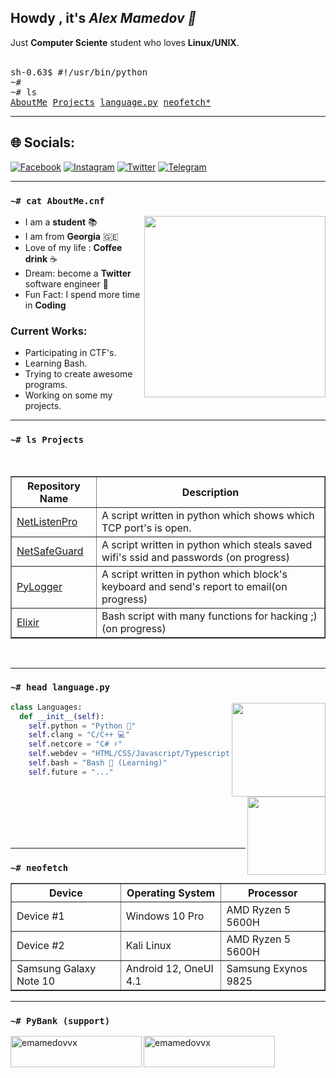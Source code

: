 <h2>Howdy , it's <i>Alex Mamedov 👋</i></h2>
Just <b>Computer Sciente</b> student who loves <b>Linux/UNIX</b>.
<br /><br />

<pre>
sh-0.63$ #!/usr/bin/python
~#
~# ls
<a href="#-cat-AboutMe">AboutMe</a> <a href="#-ls-projects">Projects</a> <a href="#-head-languagepy">language.py</a> <a href="#-neofetch">neofetch*</a>
</pre>

<hr />

## 🌐 Socials:
[![Facebook](https://img.shields.io/badge/Facebook-%231877F2.svg?style=for-the-badge&logo=Facebook&logoColor=white)](https://facebook.com/emamedovvx) [![Instagram](https://img.shields.io/badge/Instagram-%23E4405F.svg?style=for-the-badge&logo=Instagram&logoColor=white)](https://instagram.com/emamedovvx) [![Twitter](https://img.shields.io/badge/Twitter-%231DA1F2.svg?style=for-the-badge&logo=Twitter&logoColor=white)](https://twitter.com/emamedovvx) [![Telegram](https://img.shields.io/badge/Telegram-2CA5E0?style=for-the-badge&logo=telegram&logoColor=white)](https://t.me/emamedovvx)

<hr />

### `~# cat AboutMe.cnf`
<a href="#"><img align="right" height=290 src="https://raw.githubusercontent.com/alexemployed/alexemployed/main/.github/misc/kali.png"></a>

- I am a **student** 📚
- I am from **Georgia** 🇬🇪 
- Love of my life : **Coffee drink** ☕
- Dream: become a **Twitter** software engineer 💸
- Fun Fact: I spend more time in **Coding**

### Current Works:
- Participating in CTF's.
- Learning Bash.
- Trying to create awesome programs.
- Working on some my projects.
<hr />

### `~# ls Projects`
<br>
<table border="1">
    <tr>
        <th>Repository Name</th>
        <th>Description</th>
    </tr>
    <tr>
        <td><a href="https://github.com/alexemployed/NetListenPro">NetListenPro</a></td>
        <td>A script written in python which shows which TCP port's is open.</td>
    </tr>
    <tr>
        <td><a href="https://github.com/alexemployed/NetSafeGuard">NetSafeGuard</a></td>
        <td>A script written in python which steals saved wifi's ssid and passwords (on progress)</td>
    </tr>
    <tr>
        <td><a href="https://github.com/alexemployed/PyLogger">PyLogger</a></td>
        <td>A script written in python which block's keyboard and send's report to email(on progress)</td>
    </tr>
    <tr>
        <td><a href="https://github.com/alexemployed/Elixir">Elixir</a></td>
        <td>Bash script with many functions for hacking ;) (on progress)</td>
    </tr>
</table>

<br/>

<!-- Languages -->
<hr />

### `~# head language.py`
<a href="#"><img align="right" height=150 src="https://github-readme-stats.vercel.app/api?username=alexemployed&theme=tokyonight&show_icons=true"></a>

```python
class Languages:
  def __init__(self):
    self.python = "Python 🐍"
    self.clang = "C/C++ 💻"
    self.netcore = "C# ♯"
    self.webdev = "HTML/CSS/Javascript/Typescript 🌐"
    self.bash = "Bash 🔩 (Learning)"
    self.future = "..."
```
<br>
<a href="#"><img align="right" height=125 src="https://github-readme-stats.vercel.app/api/top-langs/?username=alexemployed&layout=compact&theme=react&hide=html,css&hide_border=true&card_width=300&hide_title=true&langs_count=6"></a><br><br><br>

<br/>
<hr />

<!-- System Info -->
### `~# neofetch`
<table border="1">
  <tr>
    <th>Device</th>
    <th>Operating System</th>
    <th>Processor</th>
  </tr>
  <tr>
    <td>Device #1</td>
    <td>Windows 10 Pro</td>
    <td>AMD Ryzen 5 5600H</td>
  </tr>
  <tr>
    <td>Device #2</td>
    <td>Kali Linux</td>
    <td>AMD Ryzen 5 5600H</td>
  </tr>
  <tr>
    <td>Samsung Galaxy Note 10</td>
    <td>Android 12, OneUI 4.1</td>
    <td>Samsung Exynos 9825</td>
  </tr>
</table>
<hr />

### `~# PyBank (support)`
<p><a href="https://www.buymeacoffee.com/emamedovvx"> <img align="left" src="https://cdn.buymeacoffee.com/buttons/v2/default-yellow.png" height="50" width="210" alt="emamedovvx" /></a><a href="https://ko-fi.com/emamedovvx"> <img align="left" src="https://cdn.ko-fi.com/cdn/kofi3.png?v=3" height="50" width="210" alt="emamedovvx" /></a></p><br><br>
